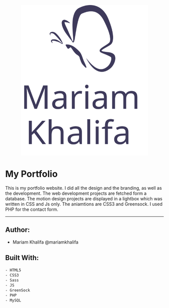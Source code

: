 <p align="center"><img src="public/images/logo-alt.svg" width="80%">

# My Portfolio

This is my portfolio website. I did all the design and the branding, as well as the development. The web development projects are fetched form a database. The motion design projects are displayed in a lightbox which was written in CSS and Js only. The aniamtions are CSS3 and Greensock. I used PHP for the contact form.   
<hr>

</p>

## Author:

* Mariam Khalifa @mariamkhalifa

## Built With: 

```
- HTML5
- CSS3
- Sass
- JS
- GreenSock
- PHP
- MySQL 
```

